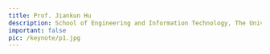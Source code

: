 ```yaml
---
title: Prof. Jiankun Hu
description: School of Engineering and Information Technology, The University of New South Wales, Australia
important: false
pic: /keynote/p1.jpg
---
```

